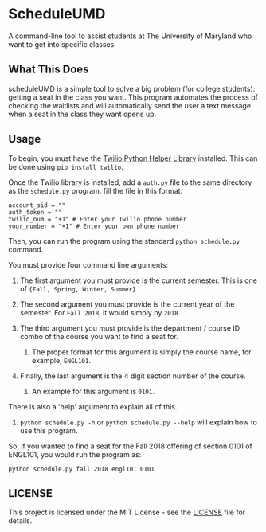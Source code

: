 # ScheduleUMD

A command-line tool to assist students at The University of Maryland who want to get into specific classes.

## What This Does

scheduleUMD is a simple tool to solve a big problem (for college students): getting a seat in the class you want. This program automates the process of checking the waitlists and will automatically send the user a text message when a seat in the class they want opens up.

## Usage
To begin, you must have the [Twilio Python Helper Library](https://www.twilio.com/docs/libraries/python) installed. This can be done using `pip install twilio`.

Once the Twilio library is installed, add a `auth.py` file to the same directory as the `schedule.py` program. fill the file in this format:
    
	account_sid = ""
    auth_token = ""
    twilio_num = "+1" # Enter your Twilio phone number
    your_number = "+1" # Enter your own phone number

Then, you can run the program using the standard `python schedule.py` command.

You must provide four command line arguments:

1. The first argument you must provide is the current semester. This is one of `{Fall, Spring, Winter, Summer}`

2. The second argument you must provide is the current year of the semester. For `Fall 2018`, it would simply by `2018`.

3. The third argument you must provide is the department / course ID combo of the course you want to find a seat for.
	1. The proper format for this argument is simply the course name, for example, `ENGL101`.

3. Finally, the last argument is the 4 digit section number of the course.
	1. An example for this argument is `0101`.

There is also a 'help' argument to explain all of this.

1. `python schedule.py -h` or `python schedule.py --help` will explain how to use this program.

So, if you wanted to find a seat for the Fall 2018 offering of section 0101 of ENGL101, you would run the program as: 

`python schedule.py fall 2018 engl101 0101`

## LICENSE

This project is licensed under the MIT License - see the [LICENSE](LICENSE) file for details.